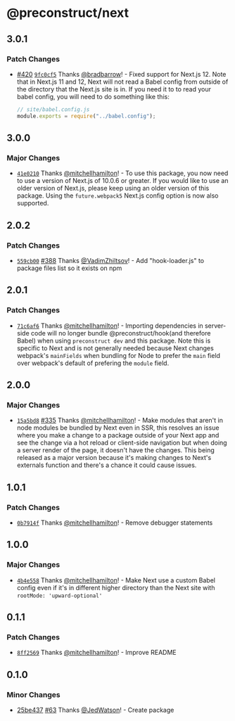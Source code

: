 # @preconstruct/next

## 3.0.1

### Patch Changes

- [#420](https://github.com/preconstruct/preconstruct/pull/420) [`9fc0cf5`](https://github.com/preconstruct/preconstruct/commit/9fc0cf5669a748be0628de70d006094e134096ec) Thanks [@bradbarrow](https://github.com/bradbarrow)! - Fixed support for Next.js 12. Note that in Next.js 11 and 12, Next will not read a Babel config from outside of the directory that the Next.js site is in. If you need it to to read your babel config, you will need to do something like this:

  ```js
  // site/babel.config.js
  module.exports = require("../babel.config");
  ```

## 3.0.0

### Major Changes

- [`41e0210`](https://github.com/preconstruct/preconstruct/commit/41e02101955c28341573c3649a68a85b3bd11522) Thanks [@mitchellhamilton](https://github.com/mitchellhamilton)! - To use this package, you now need to use a version of Next.js of 10.0.6 or greater. If you would like to use an older version of Next.js, please keep using an older version of this package. Using the `future.webpack5` Next.js config option is now also supported.

## 2.0.2

### Patch Changes

- [`559cb00`](https://github.com/preconstruct/preconstruct/commit/559cb00229d76387bc2fb7d6a9fdaf845d36e618) [#388](https://github.com/preconstruct/preconstruct/pull/388) Thanks [@VadimZhiltsov](https://github.com/VadimZhiltsov)! - Add "hook-loader.js" to package files list so it exists on npm

## 2.0.1

### Patch Changes

- [`71c6af6`](https://github.com/preconstruct/preconstruct/commit/71c6af6f583b502eb80f1b78ff04cc17bc613014) Thanks [@mitchellhamilton](https://github.com/mitchellhamilton)! - Importing dependencies in server-side code will no longer bundle @preconstruct/hook(and therefore Babel) when using `preconstruct dev` and this package. Note this is specific to Next and is not generally needed because Next changes webpack's `mainFields` when bundling for Node to prefer the `main` field over webpack's default of prefering the `module` field.

## 2.0.0

### Major Changes

- [`15a5bd8`](https://github.com/preconstruct/preconstruct/commit/15a5bd806a6928542df6cf140bdc9be378b33ea2) [#335](https://github.com/preconstruct/preconstruct/pull/335) Thanks [@mitchellhamilton](https://github.com/mitchellhamilton)! - Make modules that aren't in node modules be bundled by Next even in SSR, this resolves an issue where you make a change to a package outside of your Next app and see the change via a hot reload or client-side navigation but when doing a server render of the page, it doesn't have the changes. This being released as a major version because it's making changes to Next's externals function and there's a chance it could cause issues.

## 1.0.1

### Patch Changes

- [`0b7914f`](https://github.com/preconstruct/preconstruct/commit/0b7914f20c775b60c1fc68d34b8323ecb2edba52) Thanks [@mitchellhamilton](https://github.com/mitchellhamilton)! - Remove debugger statements

## 1.0.0

### Major Changes

- [`4b4e558`](https://github.com/preconstruct/preconstruct/commit/4b4e55859f5dc474f26a44716f9e258fe374837d) Thanks [@mitchellhamilton](https://github.com/mitchellhamilton)! - Make Next use a custom Babel config even if it's in different higher directory than the Next site with `rootMode: 'upward-optional'`

## 0.1.1

### Patch Changes

- [`8ff2569`](https://github.com/preconstruct/preconstruct/commit/8ff2569d9f6f82b432f7a1e20d4f545c238dfee4) Thanks [@mitchellhamilton](https://github.com/mitchellhamilton)! - Improve README

## 0.1.0

### Minor Changes

- [25be437](https://github.com/preconstruct/preconstruct/commit/25be437c7cadea9bcaeb9f601a5c7b1d2593df81) [#63](https://github.com/preconstruct/preconstruct/pull/63) Thanks [@JedWatson](https://github.com/JedWatson)! - Create package
